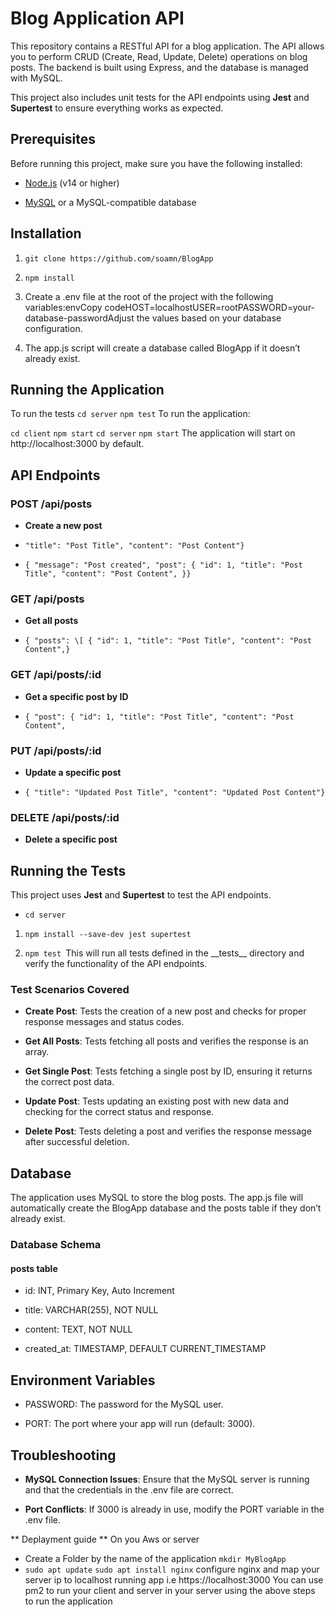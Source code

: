 Blog Application API
====================

This repository contains a RESTful API for a blog application. The API allows you to perform CRUD (Create, Read, Update, Delete) operations on blog posts. The backend is built using Express, and the database is managed with MySQL.

This project also includes unit tests for the API endpoints using **Jest** and **Supertest** to ensure everything works as expected.

Prerequisites
-------------

Before running this project, make sure you have the following installed:

*   [Node.js](https://nodejs.org/) (v14 or higher)
    
*   [MySQL](https://www.mysql.com/) or a MySQL-compatible database
    

Installation
------------

1.  ` git clone https://github.com/soamn/BlogApp `
    
2.  `npm install`
    
3.  Create a .env file at the root of the project with the following variables:envCopy codeHOST=localhostUSER=rootPASSWORD=your-database-passwordAdjust the values based on your database configuration.
    
4.  The app.js script will create a database called BlogApp if it doesn’t already exist.
    

Running the Application
-----------------------
To run the tests
` cd server `
` npm test ` 
To run the application:

` cd client `
` npm start `
` cd server `
` npm start `
The application will start on http://localhost:3000 by default.

API Endpoints
-------------

### POST /api/posts

*   **Create a new post**
    
*   ` "title": "Post Title", "content": "Post Content"} `
    
*   `{ "message": "Post created", "post": { "id": 1, "title": "Post Title", "content": "Post Content", }} `
    

### GET /api/posts

*   **Get all posts**
    
*   `{ "posts": \[ { "id": 1, "title": "Post Title", "content": "Post Content",} `
    

### GET /api/posts/:id

*   **Get a specific post by ID**
    
*   `{ "post": { "id": 1, "title": "Post Title", "content": "Post Content", `
    

### PUT /api/posts/:id

*   **Update a specific post**
    
*   `{ "title": "Updated Post Title", "content": "Updated Post Content"}`
    
    

### DELETE /api/posts/:id

*   **Delete a specific post**
    
    

Running the Tests
-----------------

This project uses **Jest** and **Supertest** to test the API endpoints.


- ` cd server `

1. `npm install --save-dev jest supertest`
    
2.  `npm test `This will run all tests defined in the \_\_tests\_\_ directory and verify the functionality of the API endpoints.
    

### Test Scenarios Covered

*   **Create Post**: Tests the creation of a new post and checks for proper response messages and status codes.
    
*   **Get All Posts**: Tests fetching all posts and verifies the response is an array.
    
*   **Get Single Post**: Tests fetching a single post by ID, ensuring it returns the correct post data.
    
*   **Update Post**: Tests updating an existing post with new data and checking for the correct status and response.
    
*   **Delete Post**: Tests deleting a post and verifies the response message after successful deletion.
    

Database
--------

The application uses MySQL to store the blog posts. The app.js file will automatically create the BlogApp database and the posts table if they don’t already exist.

### Database Schema

#### posts table

*   id: INT, Primary Key, Auto Increment
    
*   title: VARCHAR(255), NOT NULL
    
*   content: TEXT, NOT NULL
    
*   created\_at: TIMESTAMP, DEFAULT CURRENT\_TIMESTAMP
    

Environment Variables
---------------------


    
*   PASSWORD: The password for the MySQL user.
    
*   PORT: The port where your app will run (default: 3000).
    

Troubleshooting
---------------

*   **MySQL Connection Issues**: Ensure that the MySQL server is running and that the credentials in the .env file are correct.
    
*   **Port Conflicts**: If 3000 is already in use, modify the PORT variable in the .env file.


** Deplayment guide **
On you Aws or server 
*    Create a Folder by the name of the application ` mkdir MyBlogApp `
*    `sudo apt update`
     ` sudo apt install nginx `
  configure nginx and map your server ip to localhost running app i.e https://localhost:3000
  You can use pm2 to run your client and server in your server using the above steps to run the application
